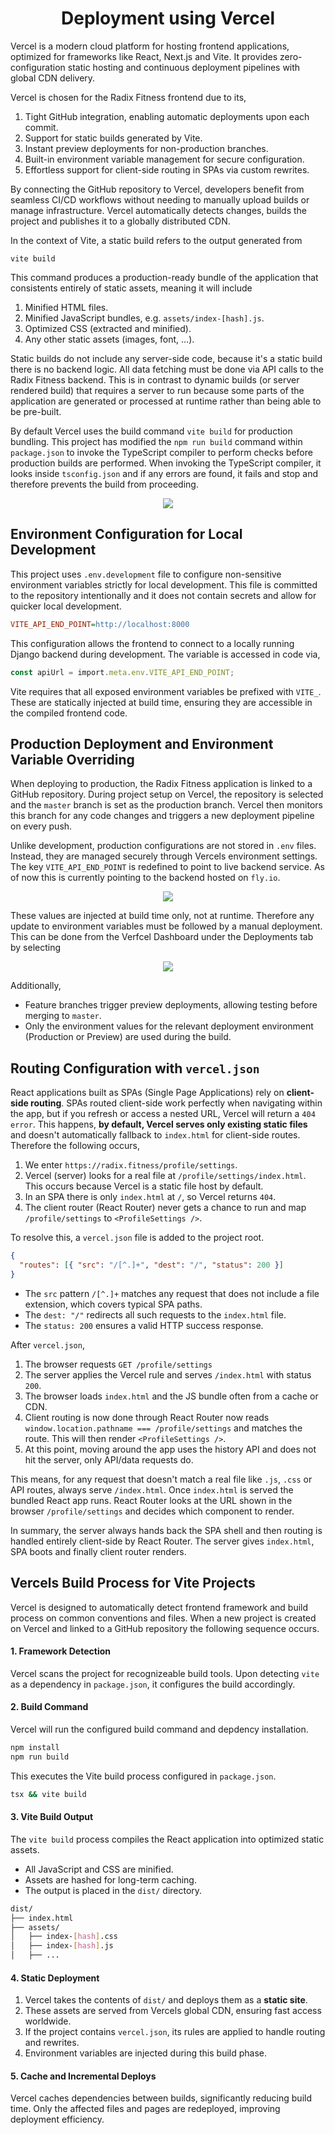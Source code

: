 <div align="center">
    <h1> Deployment using Vercel </h1>
</div>

Vercel is a modern cloud platform for hosting frontend applications, optimized for frameworks like React, Next.js and Vite. It provides zero-configuration static hosting and continuous deployment pipelines with global CDN delivery.

Vercel is chosen for the Radix Fitness frontend due to its,

1. Tight GitHub integration, enabling automatic deployments upon each commit.
2. Support for static builds generated by Vite.
3. Instant preview deployments for non-production branches.
4. Built-in environment variable management for secure configuration.
5. Effortless support for client-side routing in SPAs via custom rewrites.

By connecting the GitHub repository to Vercel, developers benefit from seamless CI/CD workflows without needing to manually upload builds or manage infrastructure. Vercel automatically detects changes, builds the project and publishes it to a globally distributed CDN.

In the context of Vite, a static build refers to the output generated from

```nginx
vite build
```

This command produces a production-ready bundle of the application that consistents entirely of static assets, meaning it will include

1. Minified HTML files.
2. Minified JavaScript bundles, e.g. `assets/index-[hash].js`.
3. Optimized CSS (extracted and minified).
4. Any other static assets (images, font, ...).

Static builds do not include any server-side code, because it's a static build there is no backend logic. All data fetching must be done via API calls to the Radix Fitness backend. This is in contrast to dynamic builds (or server rendered build) that requires a server to run because some parts of the application are generated or processed at runtime rather than being able to be pre-built.

By default Vercel uses the build command `vite build` for production bundling. This project has modified the `npm run build` command within `package.json` to invoke the TypeScript compiler to perform checks before production builds are performed. When invoking the TypeScript compiler, it looks inside `tsconfig.json` and if any errors are found, it fails and stop and therefore prevents the build from proceeding.

<div align="center">
    <img src="./images/vercel_build_command.png">
</div>

## Environment Configuration for Local Development

This project uses `.env.development` file to configure non-sensitive environment variables strictly for local development. This file is committed to the repository intentionally and it does not contain secrets and allow for quicker local development.

```INI
VITE_API_END_POINT=http://localhost:8000
```

This configuration allows the frontend to connect to a locally running Django backend during development. The variable is accessed in code via,

```TypeScript
const apiUrl = import.meta.env.VITE_API_END_POINT;
```

Vite requires that all exposed environment variables be prefixed with `VITE_`. These are statically injected at build time, ensuring they are accessible in the compiled frontend code.

## Production Deployment and Environment Variable Overriding

When deploying to production, the Radix Fitness application is linked to a GitHub repository. During project setup on Vercel, the repository is selected and the `master` branch is set as the production branch. Vercel then monitors this branch for any code changes and triggers a new deployment pipeline on every push.

Unlike development, production configurations are not stored in `.env` files. Instead, they are managed securely through Vercels environment settings. The key `VITE_API_END_POINT` is redefined to point to live backend service. As of now this is currently pointing to the backend hosted on `fly.io`.

<div align="center">
    <img src="./images/vercel_environment_variables.png">
</div>

These values are injected at build time only, not at runtime. Therefore any update to environment variables must be followed by a manual deployment. This can be done from the Verfcel Dashboard under the Deployments tab by selecting

<div align="center">
    <img src="./images/vercel_deployment.png">
</div>

Additionally,

- Feature branches trigger preview deployments, allowing testing before merging to `master`.
- Only the environment values for the relevant deployment environment (Production or Preview) are used during the build.

## Routing Configuration with `vercel.json`

React applications built as SPAs (Single Page Applications) rely on **client-side routing**. SPAs routed client-side work perfectly when navigating within the app, but if you refresh or access a nested URL, Vercel will return a `404 error`. This happens, **by default, Vercel serves only existing static files** and doesn't automatically fallback to `index.html` for client-side routes. Therefore the following occurs,

1. We enter `https://radix.fitness/profile/settings`.
2. Vercel (server) looks for a real file at `/profile/settings/index.html`. This occurs because Vercel is a static file host by default.
3. In an SPA there is only `index.html` at `/`, so Vercel returns `404`.
4. The client router (React Router) never gets a chance to run and map `/profile/settings` to `<ProfileSettings />`.

To resolve this, a `vercel.json` file is added to the project root.

```json
{
  "routes": [{ "src": "/[^.]+", "dest": "/", "status": 200 }]
}
```

- The `src` pattern `/[^.]+` matches any request that does not include a file extension, which covers typical SPA paths.
- The `dest: "/"` redirects all such requests to the `index.html` file.
- The `status: 200` ensures a valid HTTP success response.

After `vercel.json`,

1. The browser requests `GET /profile/settings`
2. The server applies the Vercel rule and serves `/index.html` with status `200`.
3. The browser loads `index.html` and the JS bundle often from a cache or CDN.
4. Client routing is now done through React Router now reads `window.location.pathname === /profile/settings` and matches the route. This will then render `<ProfileSettings />`.
5. At this point, moving around the app uses the history API and does not hit the server, only API/data requests do.

This means, for any request that doesn't match a real file like `.js`, `.css` or API routes, always serve `/index.html`. Once `index.html` is served the bundled React app runs. React Router looks at the URL shown in the browser `/profile/settings` and decides which component to render.

In summary, the server always hands back the SPA shell and then routing is handled entirely client-side by React Router. The server gives `index.html`, SPA boots and finally client router renders.

## Vercels Build Process for Vite Projects

Vercel is designed to automatically detect frontend framework and build process on common conventions and files. When a new project is created on Vercel and linked to a GitHub repository the following sequence occurs.

#### 1. Framework Detection

Vercel scans the project for recognizeable build tools. Upon detecting `vite` as a dependency in `package.json`, it configures the build accordingly.

#### 2. Build Command

Vercel will run the configured build command and depdency installation.

```bash
npm install
npm run build
```

This executes the Vite build process configured in `package.json`.

```bash
tsx && vite build
```

#### 3. Vite Build Output

The `vite build` process compiles the React application into optimized static assets.

- All JavaScript and CSS are minified.
- Assets are hashed for long-term caching.
- The output is placed in the `dist/` directory.

```bash
dist/
├── index.html
├── assets/
│   ├── index-[hash].css
│   ├── index-[hash].js
│   ├── ...
```

#### 4. Static Deployment

1. Vercel takes the contents of `dist/` and deploys them as a **static site**.
2. These assets are served from Vercels global CDN, ensuring fast access worldwide.
3. If the project contains `vercel.json`, its rules are applied to handle routing and rewrites.
4. Environment variables are injected during this build phase.

#### 5. Cache and Incremental Deploys

Vercel caches dependencies between builds, significantly reducing build time. Only the affected files and pages are redeployed, improving deployment efficiency.
